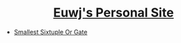<h1 style="text-decoration: underline; text-align: center;">Euwj's Personal Site</h1>
<ul>
    <li>
        <a href="sixtuple_or_gate.html">Smallest Sixtuple Or Gate</a>
    </li>
</ul>

